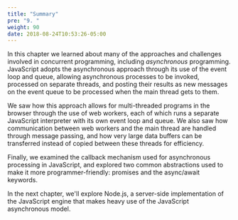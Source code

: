 ```yaml
---
title: "Summary"
pre: "9. "
weight: 90
date: 2018-08-24T10:53:26-05:00
---
```

In this chapter we learned about many of the approaches and challenges involved in concurrent programming, including _asynchronous_ programming.  JavaScript adopts the asynchronous approach through its use of the event loop and queue, allowing asynchronous processes to be invoked, processed on separate threads, and posting their results as new messages on the event queue to be processed when the main thread gets to them.

We saw how this approach allows for multi-threaded programs in the browser through the use of web workers, each of which runs a separate JavaScript interpreter with its own event loop and queue.  We also saw how communication between web workers and the main thread are handled through message passing, and how very large data buffers can be transferred instead of copied between these threads for efficiency.

Finally, we examined the callback mechanism used for asynchronous processing in JavaScript, and explored two common abstractions used to make it more programmer-friendly: promises and the async/await keywords.  

In the next chapter, we'll explore Node.js, a server-side implementation of the JavaScript engine that makes heavy use of the JavaScript asynchronous model.
